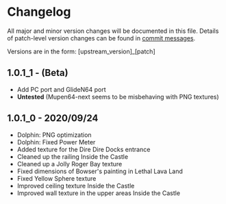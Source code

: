 # Changelog
All major and minor version changes will be documented in this file. Details of
patch-level version changes can be found in [commit messages](../../commits/master).

Versions are in the form: \[upstream_version\]_\[patch\]

## 1.0.1_1 - (Beta)

- Add PC port and GlideN64 port
- **Untested** (Mupen64-next seems to be misbehaving with PNG textures)

## 1.0.1_0 - 2020/09/24
- Dolphin: PNG optimization
- Dolphin: Fixed Power Meter
- Added texture for the Dire Dire Docks entrance
- Cleaned up the railing Inside the Castle
- Cleaned up a Jolly Roger Bay texture
- Fixed dimensions of Bowser's painting in Lethal Lava Land
- Fixed Yellow Sphere texture
- Improved ceiling texture Inside the Castle
- Improved wall texture in the upper areas Inside the Castle

